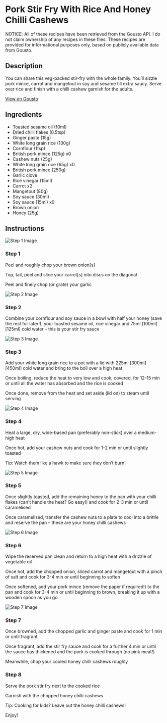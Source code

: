 # Pork Stir Fry With Rice And Honey Chilli Cashews

NOTICE: All of these recipes have been retrieved from the Gousto API. I do not claim ownership of any recipes in these files. These recipes are provided for informational purposes only, based on publicly available data from Gousto.

## Description

You can share this veg-packed stir-fry with the whole family. You’ll sizzle pork mince, carrot and mangetout in soy and sesame till extra saucy. Serve over rice and finish with a chilli cashew garnish for the adults.

[View on Gousto](https://www.gousto.co.uk/recipes/cookbook/pork-stir-fry-with-rice-and-honey-chilli-cashews)

## Ingredients

- Toasted sesame oil (10ml)
- Dried chilli flakes (0.5tsp)
- Ginger paste (15g)
- White long grain rice (130g)
- Cornflour (1tsp)
- British pork mince (125g) x0
- Cashew nuts (25g)
- White long grain rice (65g) x0
- British pork mince (250g)
- Garlic clove
- Rice vinegar (15ml)
- Carrot x2
- Mangetout (80g)
- Soy sauce (30ml)
- Soy sauce (15ml) x0
- Brown onion
- Honey (25g)

## Instructions

![Step 1 Image](https://production-media.gousto.co.uk/cms/recipe-step-image/step-1-1710842505405-x200.jpg)

### Step 1

Peel and roughly chop your brown onion[s]

Top, tail, peel and slice your carrot[s] into discs on the diagonal

Peel and finely chop (or grate) your garlic

![Step 2 Image](https://production-media.gousto.co.uk/cms/recipe-step-image/step-2-1710842510439-x200.jpg)

### Step 2

Combine your cornflour and soy sauce in a bowl with half your honey (save the rest for later!), your toasted sesame oil, rice vinegar and 75ml <span class="text-purple">[100ml]</span> <span class="text-danger">[125ml]</span> cold water – this is your stir fry sauce

![Step 3 Image](https://production-media.gousto.co.uk/cms/recipe-step-image/step-3-1710842518451-x200.jpg)

### Step 3

Add your white long grain rice to a pot with a lid with 225ml<span class="text-purple"> [300ml]</span> <span class="text-danger">[450ml]</span> cold water and bring to the boil over a high heat

Once boiling, reduce the heat to very low and cook, covered, for 12-15 min or until all the water has absorbed and the rice is cooked

Once done, remove from the heat and set aside (lid on) to steam until serving

![Step 4 Image](https://production-media.gousto.co.uk/cms/recipe-step-image/step-4-1710842522873-x200.jpg)

### Step 4

Heat a large, dry, wide-based pan (preferably non-stick) over a medium-high heat

Once hot, add your cashew nuts and cook for 1-2 min or until slightly toasted

Tip: Watch them like a hawk to make sure they don’t burn!

![Step 5 Image](https://production-media.gousto.co.uk/cms/recipe-step-image/step-5-1710842527461-x200.jpg)

### Step 5

Once slightly toasted, add the remaining honey to the pan with your chilli flakes (can't handle the heat? Go easy!) and cook for 2-3 min or until caramelised

Once caramelised, transfer the cashew nuts to a plate to cool into a brittle and reserve the pan – these are your honey chilli cashews

![Step 6 Image](https://production-media.gousto.co.uk/cms/recipe-step-image/step-6-1710842533684-x200.jpg)

### Step 6

Wipe the reserved pan clean and return to a high heat with a drizzle of vegetable oil

Once hot, add the chopped onion, sliced carrot and mangetout with a pinch of salt and cook for 3-4 min or until beginning to soften

Once softened, add your pork mince (remove the paper if required!) to the pan and cook for 3-4 min or until beginning to brown, breaking it up with a wooden spoon as you go

![Step 7 Image](https://production-media.gousto.co.uk/cms/recipe-step-image/step-7-1710842540735-x200.jpg)

### Step 7

Once browned, add the chopped garlic and ginger paste and cook for 1 min or until fragrant

Once fragrant, add the stir fry sauce and cook for a further 4 min or until the sauce has thickened and the pork is cooked through (no pink meat!)

Meanwhile, chop your cooled honey chilli cashews roughly

### Step 8

Serve the pork stir fry next to the cooked rice

Garnish with the chopped honey chilli cashews

<span class="text-danger">Tip: Cooking for kids? Leave out the honey chilli cashews!</span>

Enjoy!

